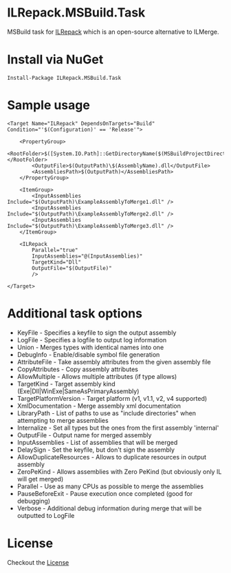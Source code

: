 ﻿ILRepack.MSBuild.Task
=====================

MSBuild task for [ILRepack](https://github.com/gluck/il-repack) which is an open-source alternative to ILMerge.

Install via NuGet
=================
	Install-Package ILRepack.MSBuild.Task

Sample usage
============
```
<Target Name="ILRepack" DependsOnTargets="Build" Condition="'$(Configuration)' == 'Release'">
	
	<PropertyGroup>
	    <RootFolder>$([System.IO.Path]::GetDirectoryName($(MSBuildProjectDirectory)))</RootFolder>
		<OutputFile>$(OutputPath)\$(AssemblyName).dll</OutputFile>
		<AssembliesPath>$(OutputPath)</AssembliesPath>
	</PropertyGroup>

	<ItemGroup>
		<InputAssemblies Include="$(OutputPath)\ExampleAssemblyToMerge1.dll" />
		<InputAssemblies Include="$(OutputPath)\ExampleAssemblyToMerge2.dll" />
		<InputAssemblies Include="$(OutputPath)\ExampleAssemblyToMerge3.dll" />
    </ItemGroup>

    <ILRepack 
		Parallel="true" 
		InputAssemblies="@(InputAssemblies)"
		TargetKind="Dll"
		OutputFile="$(OutputFile)"
		/>

</Target>
```

Additional task options
=======================

* KeyFile - Specifies a keyfile to sign the output assembly
* LogFile - Specifies a logfile to output log information
* Union -  Merges types with identical names into one
* DebugInfo - Enable/disable symbol file generation
* AttributeFile - Take assembly attributes from the given assembly file
* CopyAttributes - Copy assembly attributes
* AllowMultiple - Allows multiple attributes (if type allows)
* TargetKind - Target assembly kind (Exe|Dll|WinExe|SameAsPrimaryAssembly)
* TargetPlatformVersion - Target platform (v1, v1.1, v2, v4 supported)
* XmlDocumentation - Merge assembly xml documentation
* LibraryPath - List of paths to use as "include directories" when attempting to merge assemblies
* Internalize - Set all types but the ones from the first assembly 'internal'
* OutputFile - Output name for merged assembly
* InputAssemblies - List of assemblies that will be merged
* DelaySign - Set the keyfile, but don't sign the assembly
* AllowDuplicateResources - Allows to duplicate resources in output assembly 
* ZeroPeKind - Allows assemblies with Zero PeKind (but obviously only IL will get merged)
* Parallel - Use as many CPUs as possible to merge the assemblies
* PauseBeforeExit - Pause execution once completed (good for debugging)
* Verbose - Additional debug information during merge that will be outputted to LogFile

License
=======
Checkout the [License](https://github.com/peters/ILRepack.MSBuild.Task/blob/master/LICENSE.md)
